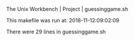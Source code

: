 The Unix Workbench | Project | guessinggame.sh

This makefile was run at: 2018-11-12:09:02:09

There were 29 lines in guessinggame.sh

